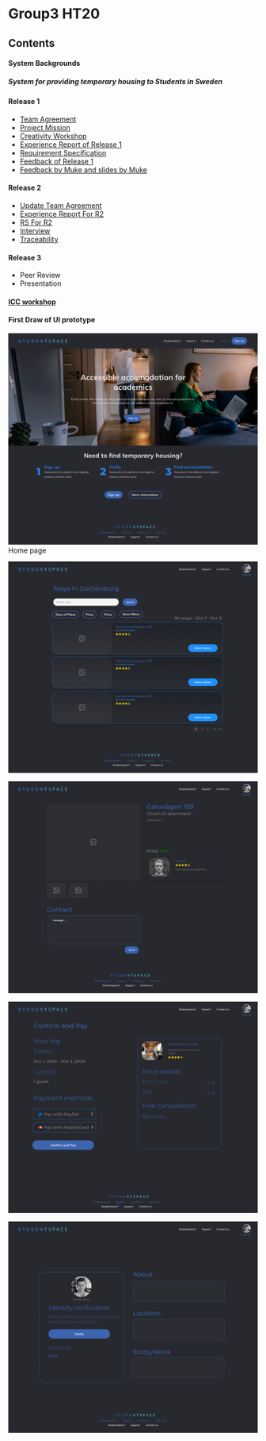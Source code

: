 # Group3 HT20

## Contents

#### System Backgrounds

##### System for providing temporary housing to Students in Sweden

#### Release 1

* [Team Agreement](https://github.com/l77l77/group3-ht20/blob/main/Release%201/DAT%20231%20Team%20Agreement.pdf)
* [Project Mission](https://github.com/l77l77/group3-ht20/blob/main/Release%201/DAT_231___Project_Mission.pdf)
* [Creativity Workshop](https://github.com/l77l77/group3-ht20/blob/main/CreativityWorkshop/Creativity-Workshop.docx)
* [Experience Report of Release 1](https://github.com/l77l77/group3-ht20/blob/main/Release%201/DAT231___Experience_report.pdf)
* [Requirement Specification](https://github.com/l77l77/group3-ht20/blob/main/Release%201/DAT231___Requirements_specification%20(1).pdf)
* [Feedback of Release 1](https://github.com/l77l77/group3-ht20/tree/main/Release%201/Feedback%20of%20Release%201)
* [Feedback by Muke and slides by Muke](https://github.com/l77l77/group3-ht20/tree/main/Discuss%20with%20Muke)

#### Release 2

* [Update Team Agreement](https://github.com/l77l77/group3-ht20/blob/main/Relese%202/DAT%20231%20Team%20Agreement-2.docx)
* [Experience Report For R2](https://github.com/l77l77/group3-ht20/blob/main/Relese%202/DAT231___Experience_report-1.pdf)
* [RS For R2](https://github.com/l77l77/group3-ht20/blob/main/Relese%202/DAT231___Requirements_specification-1.pdf)
* [Interview](https://github.com/l77l77/group3-ht20/tree/main/Interview)
* [Traceability](https://github.com/l77l77/group3-ht20/blob/main/Traceability/Discussion%20Traceability%20during%20the%20lecture.docx)

#### Release 3

* Peer Review
* Presentation

#### [ICC workshop](https://github.com/l77l77/group3-ht20/tree/main/Results%20of%20Individual%20team%20Assessment%20and%20ICC%20workshop)

####  First Draw of UI prototype

![Home page](https://github.com/l77l77/group3-ht20/blob/main/Relese%202/UI/ui_home_page.png)Home page

![Search](https://github.com/l77l77/group3-ht20/blob/main/Relese%202/UI/ui_search.png)

![Accommodation](https://github.com/l77l77/group3-ht20/blob/main/Relese%202/UI/ui_accomodation.png)

![Confirm and Pay](https://github.com/l77l77/group3-ht20/blob/main/Relese%202/UI/ui_confirm_pay.png)

![My page](https://github.com/l77l77/group3-ht20/blob/main/Relese%202/UI/ui_my_page.png)














